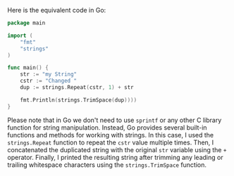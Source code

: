 Here is the equivalent code in Go:

```go
package main

import (
	"fmt"
	"strings"
)

func main() {
	str := "my String"
	cstr := "Changed "
	dup := strings.Repeat(cstr, 1) + str

	fmt.Println(strings.TrimSpace(dup))))
}
```

Please note that in Go we don't need to use `sprintf` or any other C library function for string manipulation. Instead, Go provides several built-in functions and methods for working with strings. In this case, I used the `strings.Repeat` function to repeat the `cstr` value multiple times. Then, I concatenated the duplicated string with the original `str` variable using the `+` operator. Finally, I printed the resulting string after trimming any leading or trailing whitespace characters using the `strings.TrimSpace` function.
